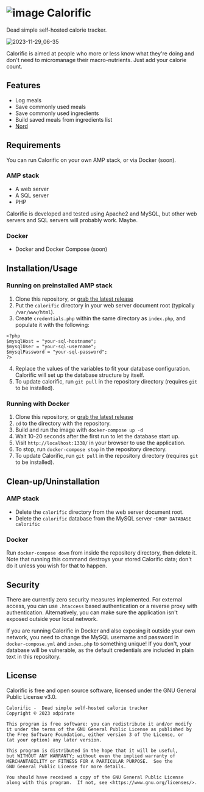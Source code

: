 # ![image](https://github.com/xdpirate/calorific/assets/1757462/9389f140-a52f-4515-9d87-a8416dfaff58) Calorific

Dead simple self-hosted calorie tracker.

![2023-11-29_06-35](https://github.com/xdpirate/calorific/assets/1757462/a84fd01f-6b19-4fa0-a992-6f78cdbfa06f)

Calorific is aimed at people who more or less know what they're doing and don't need to micromanage their macro-nutrients. Just add your calorie count.

## Features

* Log meals
* Save commonly used meals
* Save commonly used ingredients
* Build saved meals from ingredients list
* [Nord](https://www.nordtheme.com/)

## Requirements

You can run Calorific on your own AMP stack, or via Docker (soon).

### AMP stack

* A web server
* A SQL server
* PHP

Calorific is developed and tested using Apache2 and MySQL, but other web servers and SQL servers will probably work. Maybe. 

### Docker

* Docker and Docker Compose (soon)

## Installation/Usage

### Running on preinstalled AMP stack

1. Clone this repository, or [grab the latest release](https://github.com/xdpirate/calorific/releases/latest)
2. Put the `calorific` directory in your web server document root (typically `/var/www/html`).
3. Create `credentials.php` within the same directory as `index.php`, and populate it with the following:

```
<?php
$mysqlHost = "your-sql-hostname";
$mysqlUser = "your-sql-username";
$mysqlPassword = "your-sql-password";
?>
```

4. Replace the values of the variables to fit your database configuration. Calorific will set up the database structure by itself.
5. To update calorific, run `git pull` in the repository directory (requires `git` to be installed).

### Running with Docker

1. Clone this repository, or [grab the latest release](https://github.com/xdpirate/calorific/releases/latest)
2. `cd` to the directory with the repository.
3. Build and run the image with `docker-compose up -d`
4. Wait 10-20 seconds after the first run to let the database start up.
5. Visit `http://localhost:1338/` in your browser to use the application.
6. To stop, run `docker-compose stop` in the repository directory.
7. To update Calorific, run `git pull` in the repository directory (requires `git` to be installed).

## Clean-up/Uninstallation

### AMP stack

* Delete the `calorific` directory from the web server document root.
* Delete the `calorific` database from the MySQL server -`DROP DATABASE calorific`

### Docker

Run `docker-compose down` from inside the repository directory, then delete it. Note that running this command destroys your stored Calorific data; don't do it unless you wish for that to happen.

## Security

There are currently zero security measures implemented. For external access, you can use `.htaccess` based authentication or a reverse proxy with authentication. Alternatively, you can make sure the application isn't exposed outside your local network.

If you are running Calorific in Docker and also exposing it outside your own network, you need to change the MySQL username and password in `docker-compose.yml` and `index.php` to something unique! If you don't, your database will be vulnerable, as the default credentials are included in plain text in this repository.

## License

Calorific is free and open source software, licensed under the GNU General Public License v3.0.

    Calorific -  Dead simple self-hosted calorie tracker
    Copyright ©️ 2023 xdpirate

    This program is free software: you can redistribute it and/or modify
    it under the terms of the GNU General Public License as published by
    the Free Software Foundation, either version 3 of the License, or
    (at your option) any later version.

    This program is distributed in the hope that it will be useful,
    but WITHOUT ANY WARRANTY; without even the implied warranty of
    MERCHANTABILITY or FITNESS FOR A PARTICULAR PURPOSE.  See the
    GNU General Public License for more details.

    You should have received a copy of the GNU General Public License
    along with this program.  If not, see <https://www.gnu.org/licenses/>.
